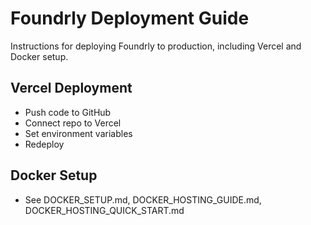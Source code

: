 # Foundrly Deployment Guide

Instructions for deploying Foundrly to production, including Vercel and Docker setup.

## Vercel Deployment
- Push code to GitHub
- Connect repo to Vercel
- Set environment variables
- Redeploy

## Docker Setup
- See DOCKER_SETUP.md, DOCKER_HOSTING_GUIDE.md, DOCKER_HOSTING_QUICK_START.md
